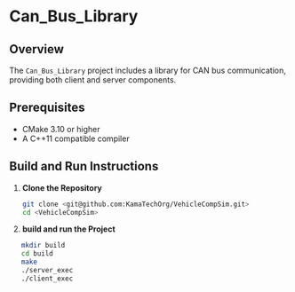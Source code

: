 # Can_Bus_Library

## Overview

The `Can_Bus_Library` project includes a library for CAN bus communication, providing both client and server components.

## Prerequisites

- CMake 3.10 or higher
- A C++11 compatible compiler




## Build and Run Instructions

1. **Clone the Repository**

   ```sh
   git clone <git@github.com:KamaTechOrg/VehicleCompSim.git>
   cd <VehicleCompSim>

2. **build and run the Project**
 ```sh
    mkdir build
    cd build
    make
    ./server_exec
    ./client_exec